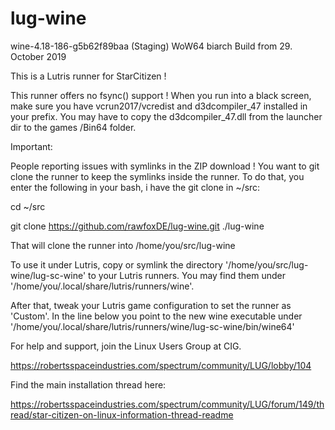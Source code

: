 # lug-wine

wine-4.18-186-g5b62f89baa (Staging)
WoW64 biarch Build from 29. October 2019

This is a Lutris runner for StarCitizen !

This runner offers no fsync() support !
When you run into a black screen, make sure you have vcrun2017/vcredist and d3dcompiler_47 installed in your prefix.
You may have to copy the d3dcompiler_47.dll from the launcher dir to the games /Bin64 folder.

Important:

People reporting issues with symlinks in the ZIP download ! You want to git clone the runner to keep the symlinks inside the runner. To do that, you enter the following in your bash, i have the git clone in ~/src:

cd ~/src

git clone https://github.com/rawfoxDE/lug-wine.git ./lug-wine

That will clone the runner into /home/you/src/lug-wine

To use it under Lutris, copy or symlink the directory '/home/you/src/lug-wine/lug-sc-wine' to your Lutris runners. 
You may find them under '/home/you/.local/share/lutris/runners/wine'.

After that, tweak your Lutris game configuration to set the runner as 'Custom'. 
In the line below you point to the new wine executable under '/home/you/.local/share/lutris/runners/wine/lug-sc-wine/bin/wine64'

For help and support, join the Linux Users Group at CIG. 

https://robertsspaceindustries.com/spectrum/community/LUG/lobby/104

Find the main installation thread here:

https://robertsspaceindustries.com/spectrum/community/LUG/forum/149/thread/star-citizen-on-linux-information-thread-readme

